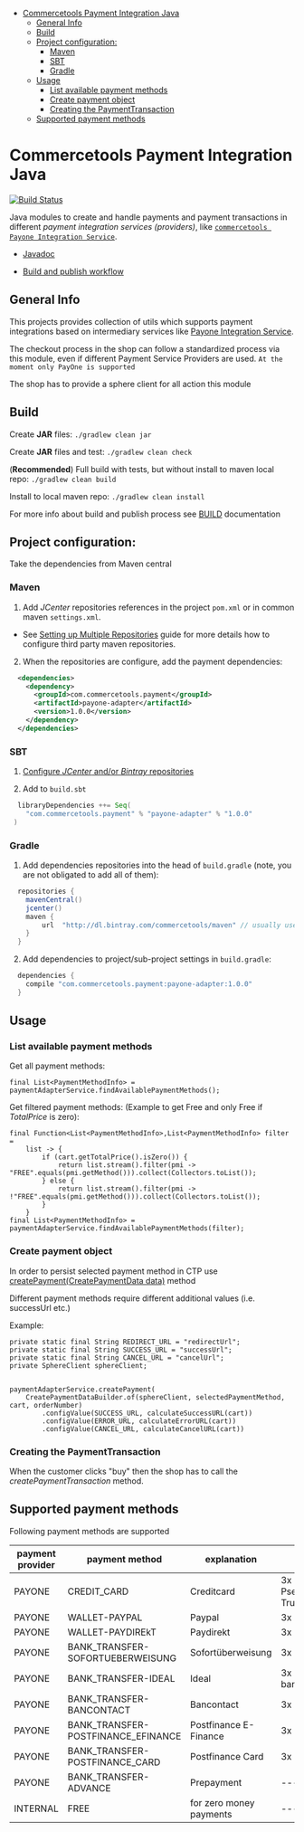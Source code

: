 <!-- START doctoc generated TOC please keep comment here to allow auto update -->
<!-- DON'T EDIT THIS SECTION, INSTEAD RE-RUN doctoc TO UPDATE -->


- [Commercetools Payment Integration Java](#commercetools-payment-integration-java)
  - [General Info](#general-info)
  - [Build](#build)
  - [Project configuration:](#project-configuration)
    - [Maven](#maven)
    - [SBT](#sbt)
    - [Gradle](#gradle)
  - [Usage](#usage)
    - [List available payment methods](#list-available-payment-methods)
    - [Create payment object](#create-payment-object)
    - [Creating the PaymentTransaction](#creating-the-paymenttransaction)
  - [Supported payment methods](#supported-payment-methods)

<!-- END doctoc generated TOC please keep comment here to allow auto update -->

Commercetools Payment Integration Java
==================

[![Build Status](https://travis-ci.org/commercetools/commercetools-payment-integration-java.svg?branch=master)](https://travis-ci.org/commercetools/commercetools-payment-integration-java) 

Java modules to create and handle payments and payment transactions in different _payment integration services (providers)_, 
like [`commercetools Payone Integration Service`](https://github.com/commercetools/commercetools-payone-integration). 

* [Javadoc](https://commercetools.github.io/commercetools-payment-integration-java/javadoc/v/)

* [Build and publish workflow](BUILD.md)

## General Info
This projects provides collection of utils which supports payment integrations based on intermediary services like 
[Payone Integration Service](https://github.com/commercetools/commercetools-payone-integration).

The checkout process in the shop can follow a standardized process via this module, even if different Payment Service Providers are used.
`At the moment only PayOne is supported`

The shop has to provide a sphere client for all action this module

## Build
Create **JAR** files:
`./gradlew clean jar`

Create **JAR** files and test:
`./gradlew clean check`

(**Recommended**) Full build with tests, but without install to maven local repo:
`./gradlew clean build`

Install to local maven repo:
`./gradlew clean install`


For more info about build and publish process see [BUILD](BUILD.md) documentation

## Project configuration:
Take the dependencies from Maven central

### Maven

  1. Add _JCenter_ repositories references in the project `pom.xml` or in common maven `settings.xml`.
  - See [Setting up Multiple Repositories](https://maven.apache.org/guides/mini/guide-multiple-repositories.html)
  guide for more details how to configure third party maven repositories.

  2. When the repositories are configure, add the payment dependencies:
    
  ```xml
    <dependencies>
      <dependency>
        <groupId>com.commercetools.payment</groupId>
        <artifactId>payone-adapter</artifactId>
        <version>1.0.0</version>
      </dependency>
    </dependencies>
  ```

### SBT

  1. [Configure _JCenter_ and/or _Bintray_ repositories](http://www.scala-sbt.org/0.13/docs/Resolvers.html)
  
  2. Add to `build.sbt`
  
  ```scala
    libraryDependencies ++= Seq(
      "com.commercetools.payment" % "payone-adapter" % "1.0.0"
   )
  ```

### Gradle

  1. Add dependencies repositories into the head of `build.gradle` (note, you are not obligated to add all of them):
  
  ```groovy
    repositories {
      mavenCentral()
      jcenter()
      maven {
          url  "http://dl.bintray.com/commercetools/maven" // usually used only for developers to test non-stable not published versions
      }
    }
  ```

  2. Add dependencies to project/sub-project settings in `build.gradle`:
  
  ```groovy
    dependencies {
      compile "com.commercetools.payment:payone-adapter:1.0.0"
    }
  ```
  
## Usage

### List available payment methods 
Get all payment methods:

    final List<PaymentMethodInfo> = paymentAdapterService.findAvailablePaymentMethods();
Get filtered payment methods: (Example to get Free and only Free if *TotalPrice* is zero):

    final Function<List<PaymentMethodInfo>,List<PaymentMethodInfo> filter =
        list -> {
            if (cart.getTotalPrice().isZero()) {
                return list.stream().filter(pmi -> "FREE".equals(pmi.getMethod())).collect(Collectors.toList());
            } else {
                return list.stream().filter(pmi -> !"FREE".equals(pmi.getMethod())).collect(Collectors.toList());
            }
        }
    final List<PaymentMethodInfo> = paymentAdapterService.findAvailablePaymentMethods(filter);

### Create payment object 

In order to persist selected payment method in CTP use [createPayment(CreatePaymentData data)](https://commercetools.github.io/commercetools-payment-integration-java/javadoc/v/current/com/commercetools/payment/service/PaymentAdapterService.html#createPayment-com.commercetools.payment.model.CreatePaymentData-)
method


Different payment methods require different additional values (i.e. successUrl etc.)

Example:

    private static final String REDIRECT_URL = "redirectUrl";
    private static final String SUCCESS_URL = "successUrl";
    private static final String CANCEL_URL = "cancelUrl";
    private SphereClient sphereClient;
    
    
    paymentAdapterService.createPayment(
        CreatePaymentDataBuilder.of(sphereClient, selectedPaymentMethod, cart, orderNumber)
            .configValue(SUCCESS_URL, calculateSuccessURL(cart))
            .configValue(ERROR_URL, calculateErrorURL(cart))
            .configValue(CANCEL_URL, calculateCancelURL(cart))


### Creating the PaymentTransaction
When the customer clicks "buy" then the shop has to call the *createPaymentTransaction* method.


## Supported payment methods
Following payment methods are supported

| payment provider | payment method                     | explanation             | required parameters                    |
|------------------|------------------------------------|-------------------------|----------------------------------------|
| PAYONE           | CREDIT_CARD                        | Creditcard              | 3x URLs PseudoPan & TrunctatedcardPan  |
| PAYONE           | WALLET-PAYPAL                      | Paypal                  | 3x URLs                                |
| PAYONE           | WALLET-PAYDIREkT                   | Paydirekt               | 3x URLs                                |
| PAYONE           | BANK_TRANSFER-SOFORTUEBERWEISUNG   | Sofortüberweisung       | 3x URLs                                |
| PAYONE           | BANK_TRANSFER-IDEAL                | Ideal                   | 3x URLs & bankGroupType                |
| PAYONE           | BANK_TRANSFER-BANCONTACT           | Bancontact              | 3x URLs                                |
| PAYONE           | BANK_TRANSFER-POSTFINANCE_EFINANCE | Postfinance E-Finance   | 3x URLs                                |
| PAYONE           | BANK_TRANSFER-POSTFINANCE_CARD     | Postfinance Card        | 3x URLs                                |
| PAYONE           | BANK_TRANSFER-ADVANCE              | Prepayment              | -------                                |
| INTERNAL         | FREE                               | for zero money payments | -------                                |
